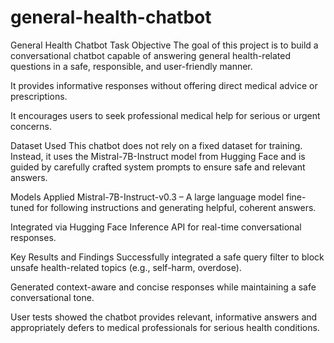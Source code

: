 # general-health-chatbot
General Health Chatbot
Task Objective
The goal of this project is to build a conversational chatbot capable of answering general health-related questions in a safe, responsible, and user-friendly manner.

It provides informative responses without offering direct medical advice or prescriptions.

It encourages users to seek professional medical help for serious or urgent concerns.

Dataset Used
This chatbot does not rely on a fixed dataset for training.
Instead, it uses the Mistral-7B-Instruct model from Hugging Face and is guided by carefully crafted system prompts to ensure safe and relevant answers.

Models Applied
Mistral-7B-Instruct-v0.3 – A large language model fine-tuned for following instructions and generating helpful, coherent answers.

Integrated via Hugging Face Inference API for real-time conversational responses.

Key Results and Findings
Successfully integrated a safe query filter to block unsafe health-related topics (e.g., self-harm, overdose).

Generated context-aware and concise responses while maintaining a safe conversational tone.

User tests showed the chatbot provides relevant, informative answers and appropriately defers to medical professionals for serious health conditions.

